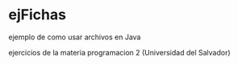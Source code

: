 ejFichas
==========
ejemplo de como usar archivos en Java

ejercicios de la materia programacion 2 (Universidad del Salvador)
